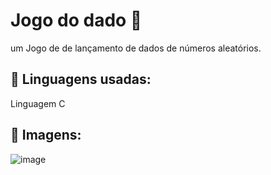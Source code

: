 # Jogo do dado :game_die:
um Jogo de de lançamento de dados de números aleatórios.

## 📌 Linguagens usadas:
Linguagem C

## 📌 Imagens:
![image](https://user-images.githubusercontent.com/108035638/194774720-61785003-2398-4175-894f-1cf7ac84c2e4.png)
